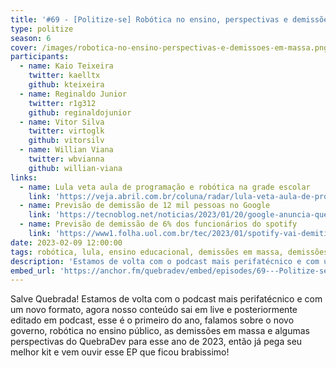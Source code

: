 ```yaml
---
title: '#69 - [Politize-se] Robótica no ensino, perspectivas e demissões em massa!'
type: politize 
season: 6
cover: /images/robotica-no-ensino-perspectivas-e-demissoes-em-massa.png
participants:
  - name: Kaio Teixeira
    twitter: kaelltx
    github: kteixeira
  - name: Reginaldo Junior
    twitter: r1g312
    github: reginaldojunior
  - name: Vitor Silva 
    twitter: virtoglk
    github: vitorsilv 
  - name: Willian Viana
    twitter: wbvianna
    github: willian-viana
links:
  - name: Lula veta aula de programação e robótica na grade escolar
    link: 'https://veja.abril.com.br/coluna/radar/lula-veta-aula-de-programacao-e-robotica-na-grade-escolar/'
  - name: Previsão de demissão de 12 mil pessoas no Google
    link: 'https://tecnoblog.net/noticias/2023/01/20/google-anuncia-que-demitira-12-mil-por-mudanca-de-cenario-economico/'
  - name: Previsão de demissão de 6% dos funcionários do spotify
    link: 'https://www1.folha.uol.com.br/tec/2023/01/spotify-vai-demitir-6-dos-funcionarios.shtml'
date: 2023-02-09 12:00:00
tags: robótica, lula, ensino educacional, demissões em massa, demissões, layoff, 12% google
description: 'Estamos de volta com o podcast mais perifatécnico e com um novo formato, agora nosso conteúdo sai em live e posteriormente editado em podcast, esse é o primeiro do ano, falamos sobre o novo governo, robótica no ensino público, as demissões em massa e algumas perspectivas do QuebraDev...'
embed_url: 'https://anchor.fm/quebradev/embed/episodes/69---Politize-se-Robtica-no-ensino--perspectivas-e-demisses-em-massa-e1ungil'
---
```


Salve Quebrada!
Estamos de volta com o podcast mais perifatécnico e com um novo formato, agora nosso conteúdo sai em live e posteriormente editado em podcast, esse é o primeiro do ano, falamos sobre o novo governo, robótica no ensino público, as demissões em massa e algumas perspectivas do QuebraDev para esse ano de 2023, então já pega seu melhor kit e vem ouvir esse EP que ficou brabissimo!
